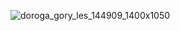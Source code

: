 ![doroga_gory_les_144909_1400x1050](https://github.com/user-attachments/assets/f98984cc-dc9f-4e8e-acaa-0d3369e789bd)
